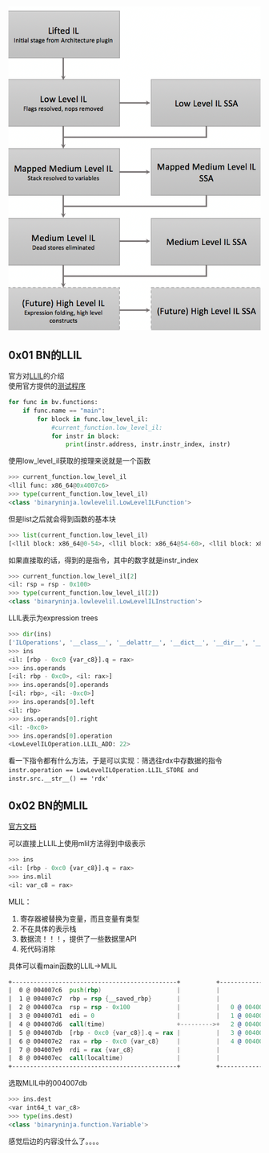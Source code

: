 
![](./2020.05.15/il.png)

## 0x01 BN的LLIL

官方对[LLIL](https://docs.binary.ninja/dev/bnil-llil.html)的介绍  
使用官方提供的[测试程序](./2020.05.15/chal1)  

```python
for func in bv.functions:
    if func.name == "main":
        for block in func.low_level_il:
            #current_function.low_level_il:
            for instr in block:
                print(instr.address, instr.instr_index, instr)
```

使用low_level_il获取的按理来说就是一个函数   
```python
>>> current_function.low_level_il
<llil func: x86_64@0x4007c6>
>>> type(current_function.low_level_il)
<class 'binaryninja.lowlevelil.LowLevelILFunction'>
```
但是list之后就会得到函数的基本块   
```python
>>> list(current_function.low_level_il)
[<llil block: x86_64@0-54>, <llil block: x86_64@54-60>, <llil block: x86_64@60-62>, <llil block: x86_64@62-76>, <llil block: x86_64@76-80>, <llil block: x86_64@80-83>]
```
如果直接取的话，得到的是指令，其中的数字就是instr_index     
```python
>>> current_function.low_level_il[2]
<il: rsp = rsp - 0x100>
>>> type(current_function.low_level_il[2])
<class 'binaryninja.lowlevelil.LowLevelILInstruction'>
```

LLIL表示为expression trees  

```python
>>> dir(ins)
['ILOperations', '__class__', '__delattr__', '__dict__', '__dir__', '__doc__', '__eq__', '__format__', '__ge__', '__getattribute__', '__gt__', '__hash__', '__init__', '__init_subclass__', '__le__', '__lt__', '__module__', '__ne__', '__new__', '__reduce__', '__reduce_ex__', '__repr__', '__setattr__', '__sizeof__', '__str__', '__subclasshook__', '__weakref__', '_address', '_expr_index', '_flags', '_function', '_instr_index', '_operands', '_operation', '_size', '_source_operand', 'address', 'dest', 'expr_index', 'flags', 'function', 'get_flag_value', 'get_flag_value_after', 'get_possible_flag_values', 'get_possible_flag_values_after', 'get_possible_reg_values', 'get_possible_reg_values_after', 'get_possible_stack_contents', 'get_possible_stack_contents_after', 'get_possible_values', 'get_reg_value', 'get_reg_value_after', 'get_stack_contents', 'get_stack_contents_after', 'il_basic_block', 'instr_index', 'mapped_medium_level_il', 'medium_level_il', 'mlil', 'mmlil', 'non_ssa_form', 'operands', 'operation', 'possible_values', 'postfix_operands', 'prefix_operands', 'size', 'source_operand', 'src', 'ssa_form', 'tokens', 'value']
>>> ins
<il: [rbp - 0xc0 {var_c8}].q = rax>
>>> ins.operands
[<il: rbp - 0xc0>, <il: rax>]
>>> ins.operands[0].operands
[<il: rbp>, <il: -0xc0>]
>>> ins.operands[0].left
<il: rbp>
>>> ins.operands[0].right
<il: -0xc0>
>>> ins.operands[0].operation
<LowLevelILOperation.LLIL_ADD: 22>
```
看一下指令都有什么方法，于是可以实现：筛选往rdx中存数据的指令  
`instr.operation == LowLevelILOperation.LLIL_STORE and instr.src.__str__() == 'rdx'`

## 0x02 BN的MLIL  
[官方文档](https://docs.binary.ninja/dev/bnil-mlil.html)  

可以直接上LLIL上使用mlil方法得到中级表示  
```python
>>> ins
<il: [rbp - 0xc0 {var_c8}].q = rax>
>>> ins.mlil
<il: var_c8 = rax>
```
MLIL：
1. 寄存器被替换为变量，而且变量有类型    
2. 不在具体的表示栈  
3. 数据流！！！，提供了一些数据里API  
4. 死代码消除  

具体可以看main函数的LLIL->MLIL  

```asm
+----------------------------------------------+          +-----------------------------------------+
|  0 @ 004007c6  push(rbp)                     |          |                                         |
|  1 @ 004007c7  rbp = rsp {__saved_rbp}       |          |                                         |
|  2 @ 004007ca  rsp = rsp - 0x100             |          |   0 @ 004007d6  rax = time(0)           |
|  3 @ 004007d1  edi = 0                       |          |   1 @ 004007db  int64_t var_c8 = rax    |
|  4 @ 004007d6  call(time)                    +--------->+   2 @ 004007e9  int64_t* rdi = &var_c8  |
|  5 @ 004007db  [rbp - 0xc0 {var_c8}].q = rax |          |   3 @ 004007ec  rax_1 = localtime(rdi)  |
|  6 @ 004007e2  rax = rbp - 0xc0 {var_c8}     |          |   4 @ 004007f1  int64_t rdx = [rax_1].q |
|  7 @ 004007e9  rdi = rax {var_c8}            |          |                                         |
|  8 @ 004007ec  call(localtime)               |          |                                         |
+----------------------------------------------+          +-----------------------------------------+
```

选取MLIL中的004007db
```python
>>> ins.dest
<var int64_t var_c8>
>>> type(ins.dest)
<class 'binaryninja.function.Variable'>
```

感觉后边的内容没什么了。。。。   
